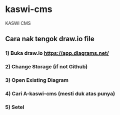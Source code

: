 # kaswi-cms
KASWI CMS

## Cara nak tengok draw.io file

### 1) Buka draw.io https://app.diagrams.net/

### 2) Change Storage (if not Github)

### 3) Open Existing Diagram

### 4) Cari A-kaswi-cms (mesti duk atas punya)

### 5) Setel
